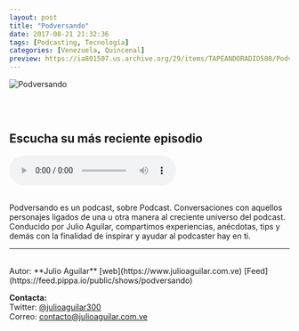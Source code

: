 ```yaml
---
layout: post
title: "Podversando"
date: 2017-08-21 21:32:36
tags: [Podcasting, Tecnología]
categories: [Venezuela, Quincenal]
preview: https://ia801507.us.archive.org/29/items/TAPEANDORADIO500/Podversando-up%20300-%20Trascendencia%20iRadio%20Show.jpg
---
```


![Podversando](https://ia801507.us.archive.org/29/items/TAPEANDORADIO500/Podversando-up%20500-%20Trascendencia%20iRadio%20Show.jpg)

<br/>
<br/>

## Escucha su más reciente episodio

<!--reproductor-feed=https://feed.pippa.io/public/shows/podversando-->
<!--reproductor-start-->
<audio id="audio" preload="auto" controls="" src="https://feed.pippa.io/public/streams/5988f35f169e4a172309fd98/episodes/5991c9cfd313d7440335d9a4.mp3"></audio>
<!--reproductor-end-->

<br/>  
Podversando es un podcast, sobre Podcast. Conversaciones con aquellos personajes ligados de una u otra manera al creciente universo del podcast. Conducido por Julio Aguilar, compartimos experiencias, anécdotas, tips y demás con la finalidad de inspirar y ayudar al podcaster hay en ti.

_ _ _

<br>
Autor: **Julio Aguilar**  
[web](https://www.julioaguilar.com.ve)  
[Feed](https://feed.pippa.io/public/shows/podversando)  



**Contacta:**  
Twitter: [@julioaguilar300](https://twitter.com/julioaguilar300)  
Correo: [contacto@julioaguilar.com.ve](mailto:contacto@julioaguilar.com.ve)  
